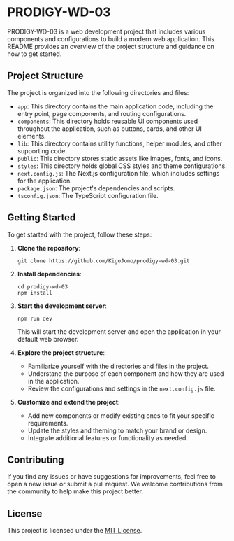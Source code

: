 # PRODIGY-WD-03

PRODIGY-WD-03 is a web development project that includes various components and configurations to build a modern web application. This README provides an overview of the project structure and guidance on how to get started.

## Project Structure

The project is organized into the following directories and files:

- `app`: This directory contains the main application code, including the entry point, page components, and routing configurations.
- `components`: This directory holds reusable UI components used throughout the application, such as buttons, cards, and other UI elements.
- `lib`: This directory contains utility functions, helper modules, and other supporting code.
- `public`: This directory stores static assets like images, fonts, and icons.
- `styles`: This directory holds global CSS styles and theme configurations.
- `next.config.js`: The Next.js configuration file, which includes settings for the application.
- `package.json`: The project's dependencies and scripts.
- `tsconfig.json`: The TypeScript configuration file.

## Getting Started

To get started with the project, follow these steps:

1. **Clone the repository**:
   ```
   git clone https://github.com/KigoJomo/prodigy-wd-03.git
   ```

2. **Install dependencies**:
   ```
   cd prodigy-wd-03
   npm install
   ```

3. **Start the development server**:
   ```
   npm run dev
   ```
   This will start the development server and open the application in your default web browser.

4. **Explore the project structure**:
   - Familiarize yourself with the directories and files in the project.
   - Understand the purpose of each component and how they are used in the application.
   - Review the configurations and settings in the `next.config.js` file.

5. **Customize and extend the project**:
   - Add new components or modify existing ones to fit your specific requirements.
   - Update the styles and theming to match your brand or design.
   - Integrate additional features or functionality as needed.

## Contributing

If you find any issues or have suggestions for improvements, feel free to open a new issue or submit a pull request. We welcome contributions from the community to help make this project better.

## License

This project is licensed under the [MIT License](LICENSE).